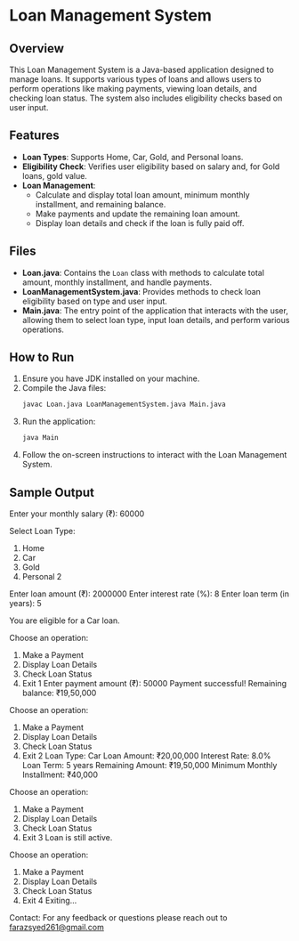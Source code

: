 # Loan Management System

## Overview
This Loan Management System is a Java-based application designed to manage loans. It supports various types of loans and allows users to perform operations like making payments, viewing loan details, and checking loan status. The system also includes eligibility checks based on user input.

## Features
- **Loan Types**: Supports Home, Car, Gold, and Personal loans.
- **Eligibility Check**: Verifies user eligibility based on salary and, for Gold loans, gold value.
- **Loan Management**: 
  - Calculate and display total loan amount, minimum monthly installment, and remaining balance.
  - Make payments and update the remaining loan amount.
  - Display loan details and check if the loan is fully paid off.

## Files
- **Loan.java**: Contains the `Loan` class with methods to calculate total amount, monthly installment, and handle payments.
- **LoanManagementSystem.java**: Provides methods to check loan eligibility based on type and user input.
- **Main.java**: The entry point of the application that interacts with the user, allowing them to select loan type, input loan details, and perform various operations.

## How to Run
1. Ensure you have JDK installed on your machine.
2. Compile the Java files:
   ```bash
   javac Loan.java LoanManagementSystem.java Main.java
3.  Run the application:
    ```bash
    java Main

4. Follow the on-screen instructions to interact with the Loan Management System.

Sample Output
---------------
Enter your monthly salary (₹): 60000

Select Loan Type:
1. Home
2. Car
3. Gold
4. Personal
2

Enter loan amount (₹): 2000000
Enter interest rate (%): 8
Enter loan term (in years): 5

You are eligible for a Car loan.

Choose an operation:
1. Make a Payment
2. Display Loan Details
3. Check Loan Status
4. Exit
1
Enter payment amount (₹): 50000
Payment successful! Remaining balance: ₹19,50,000

Choose an operation:
1. Make a Payment
2. Display Loan Details
3. Check Loan Status
4. Exit
2
Loan Type: Car
Loan Amount: ₹20,00,000
Interest Rate: 8.0%
Loan Term: 5 years
Remaining Amount: ₹19,50,000
Minimum Monthly Installment: ₹40,000

Choose an operation:
1. Make a Payment
2. Display Loan Details
3. Check Loan Status
4. Exit
3
Loan is still active.

Choose an operation:
1. Make a Payment
2. Display Loan Details
3. Check Loan Status
4. Exit
4
Exiting...

Contact:
For any feedback or questions please reach out to farazsyed261@gmail.com 